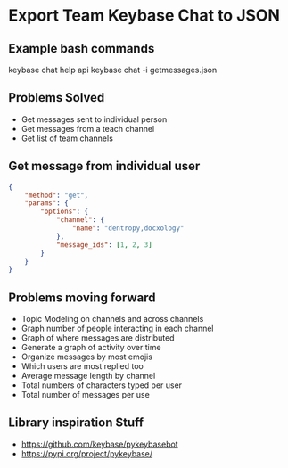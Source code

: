 # Export Team Keybase Chat to JSON

## Example bash commands

keybase chat help api
keybase chat -i getmessages.json

## Problems Solved

* Get messages sent to individual person
* Get messages from a teach channel
* Get list of team channels

## Get message from individual user

``` json
{
    "method": "get",
    "params": {
        "options": {
            "channel": {
                "name": "dentropy,docxology"
            },
            "message_ids": [1, 2, 3]
        }
    }
}
```

## Problems moving forward

* Topic Modeling on channels and across channels
* Graph number of people interacting in each channel
* Graph of where messages are distributed
* Generate a graph of activity over time
* Organize messages by most emojis
* Which users are most replied too
* Average message length by channel
* Total numbers of characters typed per user
* Total number of messages per use

## Library inspiration Stuff

* <https://github.com/keybase/pykeybasebot>
* <https://pypi.org/project/pykeybase/>
